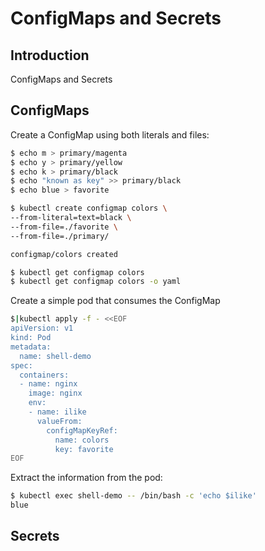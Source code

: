 # ConfigMaps and Secrets

## Introduction

ConfigMaps and Secrets

## ConfigMaps

Create a ConfigMap using both literals and files:

```bash
$ echo m > primary/magenta
$ echo y > primary/yellow
$ echo k > primary/black
$ echo "known as key" >> primary/black
$ echo blue > favorite

$ kubectl create configmap colors \
--from-literal=text=black \
--from-file=./favorite \
--from-file=./primary/

configmap/colors created

$ kubectl get configmap colors
$ kubectl get configmap colors -o yaml
```

Create a simple pod that consumes the ConfigMap

```bash
$|kubectl apply -f - <<EOF
apiVersion: v1
kind: Pod
metadata:
  name: shell-demo
spec:
  containers:
  - name: nginx
    image: nginx
    env:
    - name: ilike
      valueFrom:
        configMapKeyRef:
          name: colors
          key: favorite
EOF
```

Extract the information from the pod:

```bash
$ kubectl exec shell-demo -- /bin/bash -c 'echo $ilike'
blue
```



## Secrets